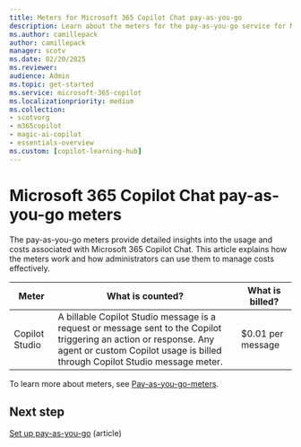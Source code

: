 ```yaml
---
title: Meters for Microsoft 365 Copilot Chat pay-as-you-go
description: Learn about the meters for the pay-as-you-go service for Microsoft 365 Copilot Chat..
ms.author: camillepack
author: camillepack
manager: scotv
ms.date: 02/20/2025
ms.reviewer: 
audience: Admin
ms.topic: get-started
ms.service: microsoft-365-copilot
ms.localizationpriority: medium
ms.collection: 
- scotvorg
- m365copilot
- magic-ai-copilot
- essentials-overview
ms.custom: [copilot-learning-hub]
---
```


# Microsoft 365 Copilot Chat pay-as-you-go meters

The pay-as-you-go meters provide detailed insights into the usage and costs associated with Microsoft 365 Copilot Chat. This article explains how the meters work and how administrators can use them to manage costs effectively.

| Meter            | What is counted?     | What is billed?       |
|------------------|----------------------------------------------------------------------------------------------------------------------------|-----------------------|
| Copilot Studio   | A billable Copilot Studio message is a request or message sent to the Copilot triggering an action or response. Any agent or custom Copilot usage is billed through Copilot Studio message meter. | $0.01 per message     |

To learn more about meters, see [Pay-as-you-go-meters](/power-platform/admin/pay-as-you-go-meters).

## Next step

[Set up pay-as-you-go](setup.md) (article)
